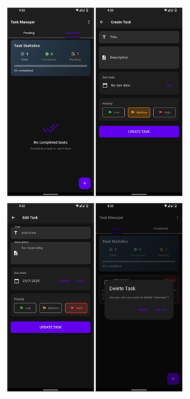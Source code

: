 
<img src="assets/pic1.jpg" width="200" />   <img src="assets/pic2.jpg" width="200" />

<img src="assets/pic3.jpg" width="200" />   <img src="assets/pic4.jpg" width="200" />

